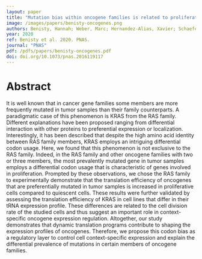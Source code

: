 ```yaml
---
layout: paper
title: "Mutation bias within oncogene families is related to proliferation-specific codon usage"
image: /images/papers/benisty-oncogenes.png
authors: Benisty, Hannah; Weber, Marc; Hernandez‐Alias, Xavier; Schaefer, Martin H; Serrano, Luis.
year: 2020
ref: Benisty et al. 2020. PNAS.
journal: "PNAS"
pdf: /pdfs/papers/benisty-oncogenes.pdf
doi: doi.org/10.1073/pnas.2016119117
---
```


# Abstract

It is well known that in cancer gene families some members are more frequently mutated in tumor samples than their family counterparts. A paradigmatic case of this phenomenon is KRAS from the RAS family. Different explanations have been proposed ranging from differential interaction with other proteins to preferential expression or localization. Interestingly, it has been described that despite the high amino acid identity between RAS family members, KRAS employs an intriguing differential codon usage. Here, we found that this phenomenon is not exclusive to the RAS family. Indeed, in the RAS family and other oncogene families with two or three members, the most prevalently mutated gene in tumor samples employs a differential codon usage that is characteristic of genes involved in proliferation. Prompted by these observations, we chose the RAS family to experimentally demonstrate that the translation efficiency of oncogenes that are preferentially mutated in tumor samples is increased in proliferative cells compared to quiescent cells. These results were further validated by assessing the translation efficiency of KRAS in cell lines that differ in their tRNA expression profile. These differences are related to the cell division rate of the studied cells and thus suggest an important role in context-specific oncogene expression regulation. Altogether, our study demonstrates that dynamic translation programs contribute to shaping the expression profiles of oncogenes. Therefore, we propose this codon bias as a regulatory layer to control cell context-specific expression and explain the differential prevalence of mutations in certain members of oncogene families.

